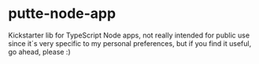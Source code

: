 # putte-node-app
Kickstarter lib for TypeScript Node apps, not really intended for public use since it´s very specific to my personal preferences, but if you find it useful, go ahead, please :)
